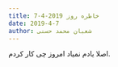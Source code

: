 ```yaml
---
title: خاطره روز 2019-4-7
date: 2019-4-7
author: شعبان محمد حسنی
---
```


اصلا یادم نمیاد امروز چی کار کردم.